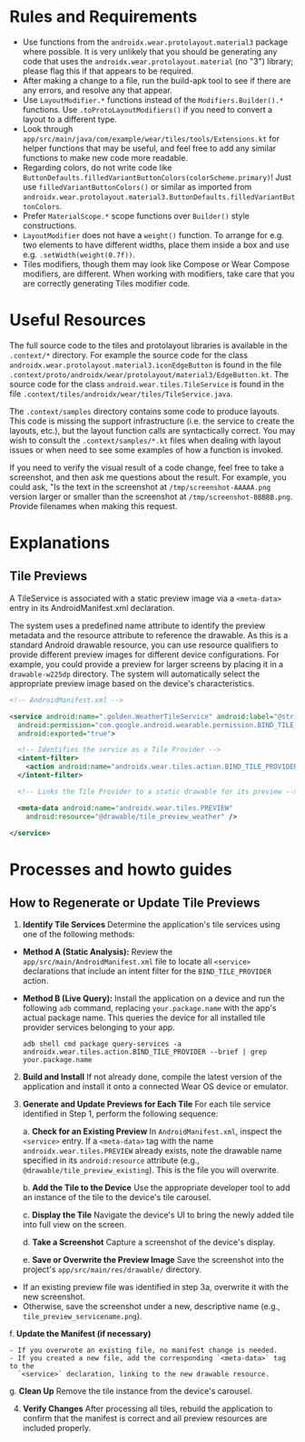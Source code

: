 # Rules and Requirements

- Use functions from the `androidx.wear.protolayout.material3` package where
  possible. It is very unlikely that you should be generating any code that uses
  the `androidx.wear.protolayout.material` (no "3") library; please flag this if that
  appears to be required.
- After making a change to a file, run the build-apk tool to see if there are
  any errors, and resolve any that appear.
- Use `LayoutModifier.*` functions instead of the `Modifiers.Builder().*` functions. Use
  `.toProtoLayoutModifiers()` if you need to convert a layout to a different type.
- Look through `app/src/main/java/com/example/wear/tiles/tools/Extensions.kt` for
  helper functions that may be useful, and feel free to add any similar
  functions to make new code more readable.
- Regarding colors, do not write code like
  `ButtonDefaults.filledVariantButtonColors(colorScheme.primary)`! Just use
  `filledVariantButtonColors()` or similar as imported from
  `androidx.wear.protolayout.material3.ButtonDefaults.filledVariantButtonColors`.
- Prefer `MaterialScope.*` scope functions over `Builder()` style constructions.
- `LayoutModifier` does not have a `weight()` function. To arrange for e.g. two
  elements to have different widths, place them inside a box and use e.g.
  `.setWidth(weight(0.7f))`.
- Tiles modifiers, though them may look like Compose or Wear Compose modifiers, are different. When
  working with modifiers, take care that you are correctly generating Tiles modifier code.

# Useful Resources

The full source code to the tiles and protolayout libraries is available in the `.context/*`
directory. For example the source code for the class
`androidx.wear.protolayout.material3.iconEdgeButton` is found in the file
`.context/proto/androidx/wear/protolayout/material3/EdgeButton.kt`. The source code for the class
`android.wear.tiles.TileService` is found in the file
`.context/tiles/androidx/wear/tiles/TileService.java`.

The `.context/samples` directory contains some code to produce layouts. This code is
missing the support infrastructure (i.e. the service to create the layouts,
etc.), but the layout function calls are syntactically correct. You may wish to
consult the `.context/samples/*.kt` files when dealing with layout
issues or when need to see some examples of how a function is invoked.

If you need to verify the visual result of a code change, feel free to take a screenshot, and then
ask me questions about the result. For example, you could ask, "Is the text in the screenshot at
`/tmp/screenshot-AAAAA.png` version larger or smaller than the screenshot at
`/tmp/screenshot-BBBBB.png`. Provide filenames when making this request.

# Explanations

## Tile Previews

A TileService is associated with a static preview image via a `<meta-data>` entry
in its AndroidManifest.xml declaration.

The system uses a predefined name attribute to identify the preview metadata and
the resource attribute to reference the drawable. As this is a standard Android
drawable resource, you can use resource qualifiers to provide different preview
images for different device configurations. For example, you could provide a
preview for larger screens by placing it in a `drawable-w225dp` directory. The
system will automatically select the appropriate preview image based on the
device's characteristics.

```xml
<!-- AndroidManifest.xml -->

<service android:name=".golden.WeatherTileService" android:label="@string/tile_label_weather"
  android:permission="com.google.android.wearable.permission.BIND_TILE_PROVIDER"
  android:exported="true">

  <!-- Identifies the service as a Tile Provider -->
  <intent-filter>
    <action android:name="androidx.wear.tiles.action.BIND_TILE_PROVIDER" />
  </intent-filter>

  <!-- Links the Tile Provider to a static drawable for its preview -->

  <meta-data android:name="androidx.wear.tiles.PREVIEW"
    android:resource="@drawable/tile_preview_weather" />

</service>
```

# Processes and howto guides

## How to Regenerate or Update Tile Previews

1. **Identify Tile Services** Determine the application's tile services using
   one of the following methods:

- **Method A (Static Analysis):** Review the `app/src/main/AndroidManifest.xml`
  file to locate all `<service>` declarations that include an intent filter for
  the `BIND_TILE_PROVIDER` action.

- **Method B (Live Query):** Install the application on a device and run the
  following `adb` command, replacing `your.package.name` with the app's actual
  package name. This queries the device for all installed tile provider services
  belonging to your app.

  ```shell
  adb shell cmd package query-services -a androidx.wear.tiles.action.BIND_TILE_PROVIDER --brief | grep your.package.name
  ```

2. **Build and Install** If not already done, compile the latest version of the
   application and install it onto a connected Wear OS device or emulator.

3. **Generate and Update Previews for Each Tile** For each tile service
   identified in Step 1, perform the following sequence:

   a. **Check for an Existing Preview** In `AndroidManifest.xml`, inspect the
   `<service>` entry. If a `<meta-data>` tag with the name
   `androidx.wear.tiles.PREVIEW` already exists, note the drawable name
   specified in its `android:resource` attribute (e.g.,
   `@drawable/tile_preview_existing`). This is the file you will overwrite.

   b. **Add the Tile to the Device** Use the appropriate developer tool to add
   an instance of the tile to the device's tile carousel.

   c. **Display the Tile** Navigate the device's UI to bring the newly added
   tile into full view on the screen.

   d. **Take a Screenshot** Capture a screenshot of the device's display.

   e. **Save or Overwrite the Preview Image** Save the screenshot into the
   project's `app/src/main/res/drawable/` directory.

- If an existing preview file was identified in step 3a, overwrite it with the
  new screenshot.
- Otherwise, save the screenshot under a new, descriptive name (e.g.,
  `tile_preview_servicename.png`).

f. **Update the Manifest (if necessary)**

    - If you overwrote an existing file, no manifest change is needed.
    - If you created a new file, add the corresponding `<meta-data>` tag to the
      `<service>` declaration, linking to the new drawable resource.

g. **Clean Up** Remove the tile instance from the device's carousel.

4. **Verify Changes** After processing all tiles, rebuild the application to
   confirm that the manifest is correct and all preview resources are included
   properly.
